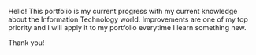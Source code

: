 Hello! This portfolio is my current progress with my current knowledge about the Information Technology world. Improvements are one of my top priority and I will apply it to my portfolio everytime I learn something new.

Thank you!
